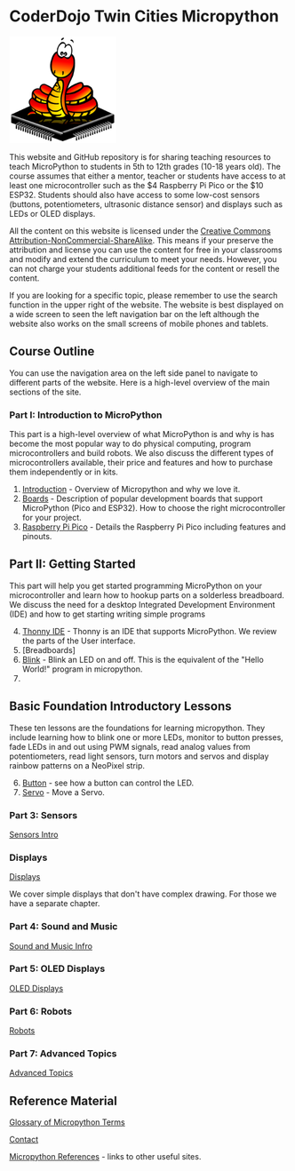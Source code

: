 # CoderDojo Twin Cities Micropython

![Micropython logo](img/micropython-logo-192x192.png)

This website and GitHub repository is for sharing teaching resources to teach MicroPython to students in 5th to 12th grades (10-18 years old).  The course assumes that either a mentor, teacher or students have access to at least one microcontroller such as the $4 Raspberry Pi Pico or the $10 ESP32.  Students should also have access to some low-cost sensors (buttons, potentiometers, ultrasonic distance sensor) and displays such as LEDs or OLED displays.

All the content on this website is licensed under the [Creative Commons Attribution-NonCommercial-ShareAlike](https://creativecommons.org/licenses/by-nc-sa/4.0/legalcode).  This means if your preserve the attribution and license you can use the content for free in your classrooms and modify and extend the curriculum to meet your needs.  However, you can not charge your students additional feeds for the content or resell the content.

If you are looking for a specific topic, please remember to use the search function in the upper right of the website.  The website is best displayed on a wide screen to seen the left navigation bar on the left although the website also works on the small screens of mobile phones and tablets.

## Course Outline

You can use the navigation area on the left side panel to navigate to different parts of the website.  Here is a high-level overview of the main sections of the site.

### Part I: Introduction to MicroPython

This part is a high-level overview of what MicroPython is and why is has become the most popular way to do physical computing, program microcontrollers and build robots.  We also discuss the different types of microcontrollers available, their price and features and how to purchase them independently or in kits.

1. [Introduction](getting-started/01-intro.md) - Overview of Micropython and why we love it.
4. [Boards](getting-started/02-boards.md) - Description of popular development boards that support MicroPython (Pico and ESP32).  How to choose the right microcontroller for your project.
3. [Raspberry Pi Pico](getting-started/02-pi-pico.md) - Details the Raspberry Pi Pico including features and pinouts.


## Part II: Getting Started

This part will help you get started programming MicroPython on your microcontroller and learn how to hookup parts on a solderless breadboard.  We discuss the need for a desktop Integrated Development Environment (IDE) and how to get starting writing simple programs

4. [Thonny IDE](getting-started/02c-thonny.md) - Thonny is an IDE that supports MicroPython.  We review the parts of the User interface.
5. [Breadboards]
6. [Blink](intro/03-blink.md) - Blink an LED on and off.  This is the equivalent of the "Hello World!" program in micropython.
7. 

## Basic Foundation Introductory Lessons

These ten lessons are the foundations for learning micropython.  They include learning how to blink one or more LEDs, monitor to button presses, fade LEDs in and out using PWM signals, read analog values from potentiometers, read light sensors, turn motors and servos and display rainbow patterns on a NeoPixel strip.

6. [Button](intro/03-button.md) - see how a button can control the LED.
7. [Servo](intro/04-servo.md) - Move a Servo.

### Part 3: Sensors

[Sensors Intro](sensors/01-intro.md)

### Displays

[Displays](displays/01-intro.md)

We cover simple displays that don't have complex drawing.  For those we have a separate chapter.

### Part 4: Sound and Music

[Sound and Music Infro](sound/01-intro.md)

### Part 5: OLED Displays

[OLED Displays](oled/01-intro.md)

### Part 6: Robots

[Robots](robots/01-intro.md)

### Part 7: Advanced Topics

[Advanced Topics](advanced-labs/01-intro.md)

## Reference Material

[Glossary of Micropython Terms](misc/glossary.md)

[Contact](misc/contact.md)

[Micropython References](misc/references.md) - links to other useful sites.



